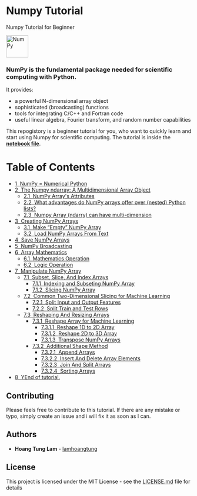 # Numpy Tutorial
Numpy Tutorial for Beginner

<img alt="NumPy" src="https://cdn.rawgit.com/numpy/numpy/master/branding/icons/numpylogo.svg" height="60">

### NumPy is the fundamental package needed for scientific computing with Python.

It provides:

- a powerful N-dimensional array object
- sophisticated (broadcasting) functions
- tools for integrating C/C++ and Fortran code
- useful linear algebra, Fourier transform, and random number capabilities

This repogistory is a beginner tutorial for you, who want to quickly learn and start using Numpy for scientific computing. The tutorial is inside the **[notebook file](numpy.ipynb)**.

# Table of Contents
*   <span>[<span class="toc-item-num">1  </span>NumPy = Numerical Python](#NumPy-=-Numerical-Python)</span>
*   <span>[<span class="toc-item-num">2  </span>The Numpy ndarray: A Multidimensional Array Object](#The-Numpy-ndarray:-A-Multidimensional-Array-Object)</span>
    *   <span>[<span class="toc-item-num">2.1  </span>NumPy Array's Attributes](#NumPy-Array's-Attributes)</span>
    *   <span>[<span class="toc-item-num">2.2  </span>What advantages do NumPy arrays offer over (nested) Python lists?](#What-advantages-do-NumPy-arrays-offer-over-(nested)-Python-lists?)</span>
    *   <span>[<span class="toc-item-num">2.3  </span>Numpy Array (ndarry) can have multi-dimension](#Numpy-Array-(ndarry)-can-have-multi-dimension)</span>
*   <span>[<span class="toc-item-num">3  </span>Creating NumPy Arrays](#Creating-NumPy-Arrays)</span>
    *   <span>[<span class="toc-item-num">3.1  </span>Make “Empty” NumPy Array](#Make-“Empty”-NumPy-Array)</span>
    *   <span>[<span class="toc-item-num">3.2  </span>Load NumPy Arrays From Text](#Load-NumPy-Arrays-From-Text)</span>
*   <span>[<span class="toc-item-num">4  </span>Save NumPy Arrays](#Save-NumPy-Arrays)</span>
*   <span>[<span class="toc-item-num">5  </span>NumPy Broadcasting](#NumPy-Broadcasting)</span>
*   <span>[<span class="toc-item-num">6  </span>Array Mathematics](#Array-Mathematics)</span>
    *   <span>[<span class="toc-item-num">6.1  </span>Mathematics Operation](#Mathematics-Operation)</span>
    *   <span>[<span class="toc-item-num">6.2  </span>Logic Operation](#Logic-Operation)</span>
*   <span>[<span class="toc-item-num">7  </span>Manipulate NumPy Array](#Manipulate-NumPy-Array)</span>
    *   <span>[<span class="toc-item-num">7.1  </span>Subset, Slice, And Index Arrays](#Subset,-Slice,-And-Index-Arrays)</span>
        *   <span>[<span class="toc-item-num">7.1.1  </span>Indexing and Subseting NumPy Array](#Indexing-and-Subseting-NumPy-Array)</span>
        *   <span>[<span class="toc-item-num">7.1.2  </span>Slicing NumPy Array](#Slicing-NumPy-Array)</span>
    *   <span>[<span class="toc-item-num">7.2  </span>Common Two-Dimensional Slicing for Machine Learning](#Common-Two-Dimensional-Slicing-for-Machine-Learning)</span>
        *   <span>[<span class="toc-item-num">7.2.1  </span>Split Input and Output Features](#Split-Input-and-Output-Features)</span>
        *   <span>[<span class="toc-item-num">7.2.2  </span>Split Train and Test Rows](#Split-Train-and-Test-Rows)</span>
    *   <span>[<span class="toc-item-num">7.3  </span>Reshaping And Resizing Arrays](#Reshaping-And-Resizing-Arrays)</span>
        *   <span>[<span class="toc-item-num">7.3.1  </span>Reshape Array for Machine Learning](#Reshape-Array-for-Machine-Learning)</span>
            *   <span>[<span class="toc-item-num">7.3.1.1  </span>Reshape 1D to 2D Array](#Reshape-1D-to-2D-Array)</span>
            *   <span>[<span class="toc-item-num">7.3.1.2  </span>Reshape 2D to 3D Array](#Reshape-2D-to-3D-Array)</span>
            *   <span>[<span class="toc-item-num">7.3.1.3  </span>Transpose NumPy Arrays](#Transpose-NumPy-Arrays)</span>
        *   <span>[<span class="toc-item-num">7.3.2  </span>Additional Shape Method](#Additional-Shape-Method)</span>
            *   <span>[<span class="toc-item-num">7.3.2.1  </span>Append Arrays](#Append-Arrays)</span>
            *   <span>[<span class="toc-item-num">7.3.2.2  </span>Insert And Delete Array Elements](#Insert-And-Delete-Array-Elements)</span>
            *   <span>[<span class="toc-item-num">7.3.2.3  </span>Join And Split Arrays](#Join-And-Split-Arrays)</span>
            *   <span>[<span class="toc-item-num">7.3.2.4  </span>Sorting Arrays](#Sorting-Arrays)</span>
*   <span>[<span class="toc-item-num">8  </span>YEnd of tutorial.](#You've-reached-the-end-of-this-tutorial.)</span>

## Contributing

Please feels free to contribute to this tutorial. If there are any mistake or typo, simply create an issue and i will fix it as soon as I can.

## Authors

* **Hoang Tung Lam** - [lamhoangtung](https://github.com/lamhoangtung)

## License

This project is licensed under the MIT License - see the [LICENSE.md](LICENSE.md) file for details
